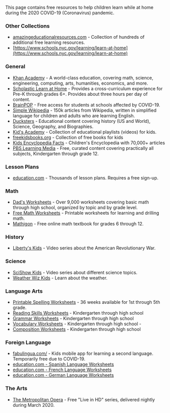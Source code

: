 This page contains free resources to help children learn while at home during the 2020 COVID-19 (Coronavirus) pandemic.

### Other Collections

* [amazingeducationalresources.com](http://www.amazingeducationalresources.com/) - Collection of hundreds of additional free learning resources.
* [https://www.schools.nyc.gov/learning/learn-at-home](https://www.schools.nyc.gov/learning/learn-at-home)

### General

* [Khan Academy](https://www.khanacademy.org/) - A world-class education, covering math, science, engineering, computing, arts, humanities, economics, and more. 
* [Scholastic Learn at Home](https://classroommagazines.scholastic.com/support/learnathome.html) - Provides a cross-curriculum experience for Pre-K through grades 6+. Provides about three hours per day of content.
* [BrainPOP](https://educators.brainpop.com/2020/02/19/free-brainpop-access-for-schools-affected-by-the-corona-virus/?utm_source=organic&utm_medium=social&utm_campaign=coronavirus&utm_content=free-access) - Free access for students at schools affected by COVID-19.
* [Simple Wikipedia](https://simple.wikipedia.org/wiki/Main_Page) - 150k articles from Wikipedia, written in simplified language for children and adults who are learning English.
* [Ducksters](https://www.ducksters.com/) - Educational content covering history (US and World), Science, Geography, and Biographies.
* [Kid's Academy](https://www.youtube.com/channel/UCqb89GqploCXgz4lsdR-_ww/playlists) - Collection of educational playlists (videos) for kids.
* [freekidsbooks.org](https://freekidsbooks.org/) - Collection of free books for kids
* [Kids Encyclopedia Facts](https://kids.kiddle.co/) - Children's Encyclopedia with 70,000+ articles
* [PBS Learning Media](https://kcts9.pbslearningmedia.org/) - Free, curated content covering practically all subjects, Kindergarten through grade 12.

### Lesson Plans

* [education.com](https://www.education.com/lesson-plans/) - Thousands of lesson plans. Requires a free sign-up.

### Math

* [Dad's Worksheets](https://www.dadsworksheets.com/worksheets.html) - Over 9,000 worksheets covering basic math through high school, organized by topic and by grade level.
* [Free Math Worksheets](https://www.math-drills.com/) - Printable worksheets for learning and drilling math.
* [Mathigon](https://mathigon.org/) - Free online math textbook for grades 6 through 12.

### History

* [Liberty's Kids](https://www.youtube.com/channel/UC5pJi9mLIy38m2e_u3sboKQ) - Video series about the American Revolutionary War.

### Science

* [SciShow Kids](https://www.youtube.com/user/scishowkids/videos) - Video series about different science topics.
* [Weather Wiz Kids](https://www.weatherwizkids.com/) - Learn about the weather.

### Language Arts

* [Printable Spelling Worksheets](https://www.k12reader.com/spelling-worksheets/) - 36 weeks available for 1st through 5th grade.
* [Reading Skills Worksheets](https://www.k12reader.com/subject/reading-skills/) - Kindergarten through high school
* [Grammar Worksheets](https://www.k12reader.com/subject/grammar/) - Kindergarten through high school
* [Vocabulary Worksheets](https://www.k12reader.com/subject/vocabulary/) - Kindergarten through high school - 
* [Composition Worksheets](https://www.k12reader.com/subject/composition/) - Kindergarten through high school

### Foreign Language

* [fabulingua.com/](https://www.fabulingua.com/) - Kids mobile app for learning a second language. Temporarily free due to COVID-19.
* [education.com - Spanish Language Worksheets](https://www.education.com/worksheets/spanish/)
* [education.com - French Language Worksheets](https://www.education.com/worksheets/french/)
* [education.com - German Language Worksheets](https://www.education.com/worksheets/german/)

### The Arts

* [The Metropolitan Opera](https://www.metopera.org/about/press-releases/met-to-launch-nightly-met-opera-streams-a-free-series-of-encore-live-in-hd-presentations-streamed-on-the-company-website-during-the-coronavirus-closure/) - Free "Live in HD" series, delivered nightly during March 2020.
